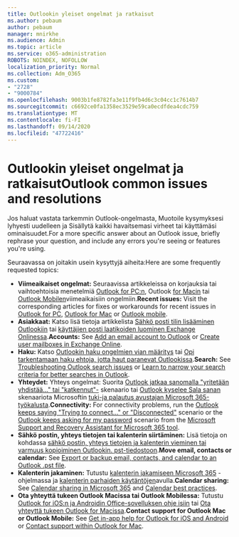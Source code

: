 ```yaml
---
title: Outlookin yleiset ongelmat ja ratkaisut
ms.author: pebaum
author: pebaum
manager: mnirkhe
ms.audience: Admin
ms.topic: article
ms.service: o365-administration
ROBOTS: NOINDEX, NOFOLLOW
localization_priority: Normal
ms.collection: Adm_O365
ms.custom:
- "2728"
- "9000784"
ms.openlocfilehash: 9003b1fe8782fa3e11f9fb4d6c3c04cc1c7614b7
ms.sourcegitcommit: c6692ce0fa1358ec3529e59ca0ecdfdea4cdc759
ms.translationtype: MT
ms.contentlocale: fi-FI
ms.lasthandoff: 09/14/2020
ms.locfileid: "47722416"
---
```

# <a name="outlook-common-issues-and-resolutions"></a><span data-ttu-id="8cf2a-102">Outlookin yleiset ongelmat ja ratkaisut</span><span class="sxs-lookup"><span data-stu-id="8cf2a-102">Outlook common issues and resolutions</span></span>

<span data-ttu-id="8cf2a-103">Jos haluat vastata tarkemmin Outlook-ongelmasta, Muotoile kysymyksesi lyhyesti uudelleen ja Sisällytä kaikki havaitsemasi virheet tai käyttämäsi ominaisuudet.</span><span class="sxs-lookup"><span data-stu-id="8cf2a-103">For a more specific answer about an Outlook issue, briefly rephrase your question, and include any errors you're seeing or features you're using.</span></span>

<span data-ttu-id="8cf2a-104">Seuraavassa on joitakin usein kysyttyjä aiheita:</span><span class="sxs-lookup"><span data-stu-id="8cf2a-104">Here are some frequently requested topics:</span></span>

- <span data-ttu-id="8cf2a-105">**Viimeaikaiset ongelmat:**  Seuraavissa artikkeleissa on korjauksia tai vaihtoehtoisia menetelmiä  [Outlook for PC:n](https://support.office.com/article/ecf61305-f84f-4e13-bb73-95a214ac1230), Outlook  [for Macin](https://support.office.com/article/54afa5e3-db38-422a-9d94-3b55330ded8e)  tai  [Outlook Mobilen](https://support.office.com/article/a264ef01-9c88-48fb-9285-7017e4f31f02)viimeaikaisiin ongelmiin.</span><span class="sxs-lookup"><span data-stu-id="8cf2a-105">**Recent issues:**  Visit the corresponding articles for fixes or workarounds for recent issues in  [Outlook for PC](https://support.office.com/article/ecf61305-f84f-4e13-bb73-95a214ac1230),  [Outlook for Mac](https://support.office.com/article/54afa5e3-db38-422a-9d94-3b55330ded8e)  or  [Outlook mobile](https://support.office.com/article/a264ef01-9c88-48fb-9285-7017e4f31f02).</span></span>
- <span data-ttu-id="8cf2a-106">**Asiakkaat:**  Katso lisä tietoja artikkelista  [Sähkö posti tilin lisääminen Outlookiin](https://support.office.com/article/6e27792a-9267-4aa4-8bb6-c84ef146101b)  tai  [käyttäjien posti laatikoiden luominen Exchange Onlinessa](https://docs.microsoft.com/Exchange/recipients-in-exchange-online/create-user-mailboxes).</span><span class="sxs-lookup"><span data-stu-id="8cf2a-106">**Accounts:**  See  [Add an email account to Outlook](https://support.office.com/article/6e27792a-9267-4aa4-8bb6-c84ef146101b)  or  [Create user mailboxes in Exchange Online](https://docs.microsoft.com/Exchange/recipients-in-exchange-online/create-user-mailboxes).</span></span>
- <span data-ttu-id="8cf2a-107">**Haku:**  Katso  [Outlookin haku ongelmien vian määritys](https://support.office.com/article/2556b11f-f4d8-46be-b0a7-de33a3f4f066)  tai  [Opi tarkentamaan haku ehtoja, jotta haut paranevat Outlookissa](https://support.office.com/article/D824D1E9-A255-4C8A-8553-276FB895A8DA).</span><span class="sxs-lookup"><span data-stu-id="8cf2a-107">**Search:**  See  [Troubleshooting Outlook search issues](https://support.office.com/article/2556b11f-f4d8-46be-b0a7-de33a3f4f066)  or  [Learn to narrow your search criteria for better searches in Outlook](https://support.office.com/article/D824D1E9-A255-4C8A-8553-276FB895A8DA).</span></span>
- <span data-ttu-id="8cf2a-108">**Yhteydet:**  Yhteys ongelmat: Suorita  [Outlook jatkaa sanomalla "yritetään yhdistää..." tai "katkennut"-](https://aka.ms/SaRA-OutlookDisconnect)  skenaario tai  [Outlook kyselee Sala sanan](https://aka.ms/SaRA-OutlookPwdPrompt)  skenaariota Microsoftin  [tuki-ja palautus avustajan Microsoft 365-työkalusta](https://diagnostics.outlook.com/#/).</span><span class="sxs-lookup"><span data-stu-id="8cf2a-108">**Connectivity:**  For connectivity problems, run the  [Outlook keeps saying "Trying to connect…" or "Disconnected"](https://aka.ms/SaRA-OutlookDisconnect)  scenario or the  [Outlook keeps asking for my password](https://aka.ms/SaRA-OutlookPwdPrompt)  scenario from the  [Microsoft Support and Recovery Assistant for Microsoft 365 tool](https://diagnostics.outlook.com/#/).</span></span>
- <span data-ttu-id="8cf2a-109">**Sähkö postin, yhteys tietojen tai kalenterin siirtäminen:**  Lisä tietoja on kohdassa  [sähkö postin, yhteys tietojen ja kalenterin vieminen tai varmuus kopioiminen Outlookin. pst-tiedostoon](https://support.office.com/article/14252b52-3075-4e9b-be4e-ff9ef1068f91).</span><span class="sxs-lookup"><span data-stu-id="8cf2a-109">**Move email, contacts or calendar:**  See  [Export or backup email, contacts, and calendar to an Outlook .pst file](https://support.office.com/article/14252b52-3075-4e9b-be4e-ff9ef1068f91).</span></span>
- <span data-ttu-id="8cf2a-110">**Kalenterin jakaminen:**  Tutustu  [kalenterin jakamiseen Microsoft 365](https://support.office.com/article/b576ecc3-0945-4d75-85f1-5efafb8a37b4)  -ohjelmassa ja  [kalenterin parhaiden käytäntöjen](https://support.office.com/article/D93F72D3-2361-4E0D-8D6A-5C4939C17F39)avulla.</span><span class="sxs-lookup"><span data-stu-id="8cf2a-110">**Calendar sharing:**  See  [Calendar sharing in Microsoft 365](https://support.office.com/article/b576ecc3-0945-4d75-85f1-5efafb8a37b4)  and  [Calendar best practices](https://support.office.com/article/D93F72D3-2361-4E0D-8D6A-5C4939C17F39).</span></span>
- <span data-ttu-id="8cf2a-111">**Ota yhteyttä tukeen Outlook Macissa tai Outlook Mobilessa:**  Tutustu  [Outlook for iOS:n ja Androidin Office-sovelluksen ohje isiin](https://support.office.com/article/218a22d1-9fa5-4889-b689-de1c63493243)  tai  [Ota yhteyttä tukeen Outlook for Macissa](https://support.office.com/article/d0410177-8e65-4487-93f7-206a3a3d71a8).</span><span class="sxs-lookup"><span data-stu-id="8cf2a-111">**Contact support for Outlook Mac or Outlook Mobile:**  See  [Get in-app help for Outlook for iOS and Android](https://support.office.com/article/218a22d1-9fa5-4889-b689-de1c63493243)  or  [Contact support within Outlook for Mac](https://support.office.com/article/d0410177-8e65-4487-93f7-206a3a3d71a8).</span></span>
